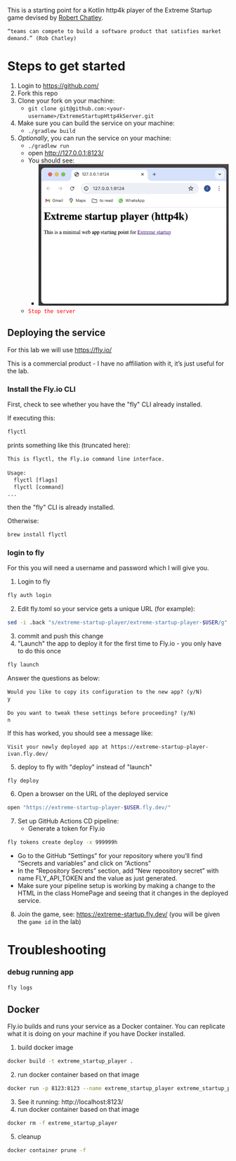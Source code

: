 This is a starting point for a Kotlin http4k player of the Extreme Startup game devised by [Robert Chatley](https://github.com/rchatley).

	“teams can compete to build a software product that satisfies market demand.” (Rob Chatley)

# Steps to get started

1. Login to https://github.com/
2. Fork this repo
3. Clone your fork on your machine:
    - ```git clone git@github.com:<your-username>/ExtremeStartupHttp4kServer.git```
4. Make sure you can build the service on your machine:
    - ```./gradlew build```
5. _Optionally_, you can run the service on your machine:
    - ```./gradlew run```
    - open http://127.0.0.1:8123/
    - You should see:
        - ![image](Screenshot.png)
    - <code style="color:red">Stop the server</code>

## Deploying the service

For this lab we will use https://fly.io/

This is a commercial product - I have no affiliation with it, it’s just useful for the lab.

### Install the Fly.io CLI

First, check to see whether you have the "fly" CLI already installed.

If executing this:
```bash
flyctl
```
prints something like this (truncated here):
```
This is flyctl, the Fly.io command line interface.

Usage:
  flyctl [flags]
  flyctl [command]
...
```
then the "fly" CLI is already installed.

Otherwise:
```bash
brew install flyctl
```

### login to fly

For this you will need a username and password which I will give you.

1. Login to fly
```bash
fly auth login
```
2. Edit fly.toml so your service gets a unique URL (for example):
```bash
sed -i .back "s/extreme-startup-player/extreme-startup-player-$USER/g" fly.toml
```
3. commit and push this change
4. "Launch" the app to deploy it for the first time to Fly.io - you only have to do this once
```bash
fly launch
```
Answer the questions as below:
```
Would you like to copy its configuration to the new app? (y/N)
y

Do you want to tweak these settings before proceeding? (y/N)
n
```
If this has worked, you should see a message like:
```text
Visit your newly deployed app at https://extreme-startup-player-ivan.fly.dev/
```
5. deploy to fly with "deploy" instead of "launch"
```bash
fly deploy
```
6. Open a browser on the URL of the deployed service
```bash
open "https://extreme-startup-player-$USER.fly.dev/"
```
7. Set up GitHub Actions CD pipeline:
    - Generate a token for Fly.io
```bash
fly tokens create deploy -x 999999h
```
- Go to the GitHub “Settings” for your repository where you’ll find “Secrets and variables” and click on “Actions”
- In the “Repository Secrets” section, add “New repository secret” with name FLY_API_TOKEN and the value as just generated.
- Make sure your pipeline setup is working by making a change to the HTML in the class HomePage and seeing that it changes in the deployed service.
8. Join the game, see: https://extreme-startup.fly.dev/ (you will be given the `game id` in the lab)

# Troubleshooting

### debug running app

```bash
fly logs
```

## Docker

Fly.io builds and runs your service as a Docker container.
You can replicate what it is doing on your machine if you have Docker installed.

1. build docker image
```bash
docker build -t extreme_startup_player .
```
2. run docker container based on that image
```bash
docker run -p 8123:8123 --name extreme_startup_player extreme_startup_player
```
3. See it running: http://localhost:8123/
4. run docker container based on that image
```bash
docker rm -f extreme_startup_player
```
5. cleanup
```bash
docker container prune -f
```
